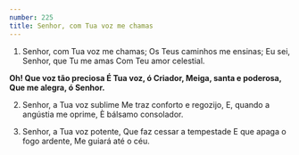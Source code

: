 ```yaml
---
number: 225
title: Senhor, com Tua voz me chamas
---
```


1. Senhor, com Tua voz me chamas;
  Os Teus caminhos me ensinas;
  Eu sei, Senhor, que Tu me amas
  Com Teu amor celestial.

  __Oh! Que voz tão preciosa
  É Tua voz, ó Criador,
  Meiga, santa e poderosa,
  Que me alegra, ó Senhor.__

2. Senhor, a Tua voz sublime
  Me traz conforto e regozijo,
  E, quando a angústia me oprime,
  È bálsamo consolador.

3. Senhor, a Tua voz potente,
  Que faz cessar a tempestade
  E que apaga o fogo ardente,
  Me guiará até o céu.
